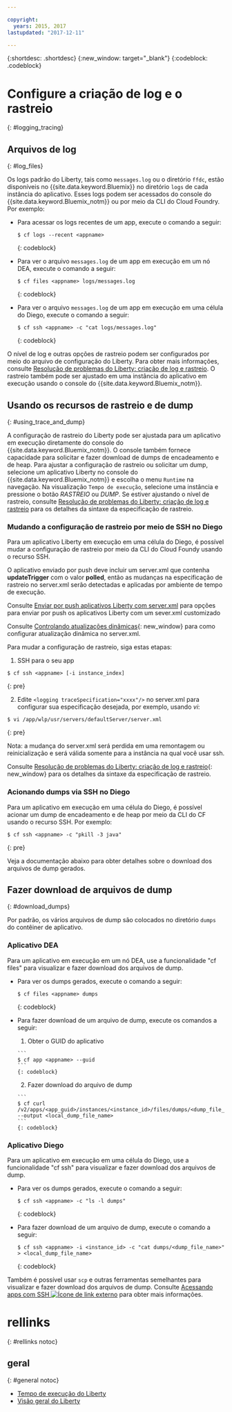 ```yaml
---

copyright:
  years: 2015, 2017
lastupdated: "2017-12-11"

---
```


{:shortdesc: .shortdesc}
{:new_window: target="_blank"}
{:codeblock: .codeblock}

# Configure a criação de log e o rastreio
{: #logging_tracing}

## Arquivos de log
{: #log_files}

Os logs padrão do Liberty, tais como `messages.log` ou o diretório `ffdc`, estão disponíveis no {{site.data.keyword.Bluemix}} no diretório `logs` de cada instância do aplicativo. Esses logs podem ser acessados do console do {{site.data.keyword.Bluemix_notm}} ou por meio da CLI do Cloud Foundry. Por exemplo:

* Para acessar os logs recentes de um app, execute o comando a seguir:

  ```
  $ cf logs --recent <appname>
  ```
  {: codeblock}

* Para ver o arquivo `messages.log` de um app em execução em um nó DEA, execute o comando a seguir:

  ```
  $ cf files <appname> logs/messages.log
  ```
  {: codeblock}

* Para ver o arquivo `messages.log` de um app em execução em uma célula do Diego, execute o comando a seguir:

  ```
  $ cf ssh <appname> -c "cat logs/messages.log"
  ```
  {: codeblock}

O nível de log e outras opções de rastreio podem ser configurados por meio do arquivo de configuração do Liberty. Para obter mais informações, consulte [Resolução de problemas do Liberty: criação de log e rastreio](http://www.ibm.com/support/knowledgecenter/SSEQTP_liberty/com.ibm.websphere.wlp.doc/ae/rwlp_logging.html). O rastreio também pode ser ajustado em uma instância do aplicativo em execução usando o console do {{site.data.keyword.Bluemix_notm}}.

## Usando os recursos de rastreio e de dump
{: #using_trace_and_dump}

A configuração de rastreio do Liberty pode ser ajustada para um aplicativo em execução diretamente do console do {{site.data.keyword.Bluemix_notm}}. O console também fornece capacidade para solicitar e fazer download de dumps de encadeamento e de heap. Para ajustar a configuração de rastreio ou solicitar um dump, selecione um aplicativo Liberty no console do {{site.data.keyword.Bluemix_notm}} e escolha o menu `Runtime` na navegação. Na visualização `Tempo de execução`, selecione uma instância e pressione o botão *RASTREIO* ou *DUMP*. 
Se estiver ajustando o nível de rastreio, consulte [Resolução de problemas do Liberty: criação de log e rastreio](http://www.ibm.com/support/knowledgecenter/SSEQTP_liberty/com.ibm.websphere.wlp.doc/ae/rwlp_logging.html) para os detalhes da sintaxe da especificação de rastreio.

### Mudando a configuração de rastreio por meio de SSH no Diego

Para um aplicativo Liberty em execução em uma célula do Diego, é possível mudar a configuração de rastreio por meio da CLI do Cloud Foundy usando o recurso SSH.

O aplicativo enviado por push deve incluir um server.xml que contenha **updateTrigger** com o valor **polled**, então as mudanças na especificação de rastreio no server.xml serão detectadas e aplicadas por ambiente de tempo de execução.

Consulte [Enviar por push aplicativos Liberty com server.xml](https://console.ng.bluemix.net/docs/runtimes/liberty/optionsForPushing.html#options_for_pushing) para opções para enviar por push os aplicativos Liberty com um sever.xml customizado

Consulte [Controlando atualizações dinâmicas](https://www.ibm.com/support/knowledgecenter/SSEQTP_liberty/com.ibm.websphere.wlp.doc/ae/twlp_setup_dyn_upd.html){: new_window} para como configurar atualização dinâmica no server.xml.

Para mudar a configuração de rastreio, siga estas etapas:

1. SSH para o seu app

  ```
$ cf ssh <appname> [-i instance_index]
  ```
  {: pre}

2. Edite ```<logging traceSpecification="xxxx"/>``` no server.xml para configurar sua especificação desejada, por exemplo, usando *vi*:

  ```
$ vi /app/wlp/usr/servers/defaultServer/server.xml
  ```
  {: pre}

Nota: a mudança do server.xml será perdida em uma remontagem ou reinicialização e será válida somente para a instância na qual você usar ssh.

Consulte [Resolução de problemas do Liberty: criação de log e rastreio](http://www.ibm.com/support/knowledgecenter/SSEQTP_liberty/com.ibm.websphere.wlp.doc/ae/rwlp_logging.html){: new_window} para os detalhes da sintaxe da especificação de rastreio.

### Acionando dumps via SSH no Diego

Para um aplicativo em execução em uma célula do Diego, é possível acionar um dump de encadeamento e de heap por meio da CLI do CF usando o recurso SSH. Por exemplo:

  ```
$ cf ssh <appname> -c "pkill -3 java"
  ```
  {: pre}

Veja a documentação abaixo para obter detalhes sobre o download dos arquivos de dump gerados.

## Fazer download de arquivos de dump
{: #download_dumps}

Por padrão, os vários arquivos de dump são colocados no diretório `dumps` do contêiner de aplicativo.

### Aplicativo DEA

Para um aplicativo em execução em um nó DEA, use a funcionalidade "cf files" para visualizar e fazer download dos arquivos de dump.

* Para ver os dumps gerados, execute o comando a seguir:

  ```
  $ cf files <appname> dumps
  ```
  {: codeblock}

* Para fazer download de um arquivo de dump, execute os comandos a seguir:

    1. Obter o GUID do aplicativo

      ```
      $ cf app <appname> --guid
      ```
      {: codeblock}

    2. Fazer download do arquivo de dump

      ```
      $ cf curl /v2/apps/<app_guid>/instances/<instance_id>/files/dumps/<dump_file_name> --output <local_dump_file_name>
      ```
      {: codeblock}

### Aplicativo Diego

Para um aplicativo em execução em uma célula do Diego, use a funcionalidade "cf ssh" para visualizar e fazer download dos arquivos de dump.

* Para ver os dumps gerados, execute o comando a seguir:

  ```
  $ cf ssh <appname> -c "ls -l dumps"
  ```
  {: codeblock}

* Para fazer download de um arquivo de dump, execute o comando a seguir:

  ```
  $ cf ssh <appname> -i <instance_id> -c "cat dumps/<dump_file_name>" > <local_dump_file_name>
  ```
  {: codeblock}

Também é possível usar `scp` e outras ferramentas semelhantes para visualizar e fazer download dos arquivos de dump. Consulte [Acessando apps com SSH ![Ícone de link externo](../../icons/launch-glyph.svg "Ícone de link externo")](https://docs.cloudfoundry.org/devguide/deploy-apps/ssh-apps.html) para obter mais informações.

# rellinks
{: #rellinks notoc}
## geral
{: #general notoc}
* [Tempo de execução do Liberty](index.html)
* [Visão geral do Liberty](https://www.ibm.com/support/knowledgecenter/SSEQTP_liberty/com.ibm.websphere.wlp.doc/ae/cwlp_about.html)
